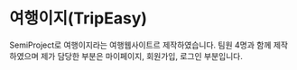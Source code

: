 # 여행이지(TripEasy)
SemiProject로 여행이지라는 여행웹사이트르 제작하였습니다.
팀원 4명과 함께 제작하였으며 제가 담당한 부분은 마이페이지, 회원가입, 로그인 부분입니다.
